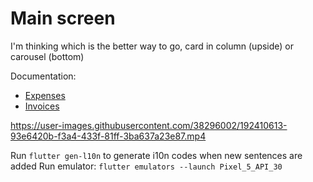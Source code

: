 # Main screen
I'm thinking which is the better way to go, card in column (upside) or carousel (bottom)

Documentation:
- [Expenses](doc/Expenses.md)
- [Invoices](doc/Invoices.md)


https://user-images.githubusercontent.com/38296002/192410613-93e6420b-f3a4-433f-81ff-3ba637a23e87.mp4



Run `flutter gen-l10n` to generate i10n codes when new sentences are added
Run emulator: `flutter emulators --launch Pixel_5_API_30`  